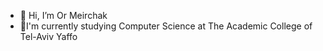 - 👋 Hi, I’m Or Meirchak
- 🌱I'm currently studying Computer Science at The Academic College of Tel-Aviv Yaffo


<!---
OrMeirchak/OrMeirchak is a ✨ special ✨ repository because its `README.md` (this file) appears on your GitHub profile.
You can click the Preview link to take a look at your changes.
--->
